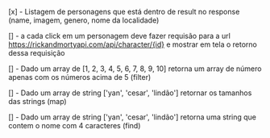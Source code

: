 [x] - Listagem de personagens que está dentro de result no response (name, imagem, genero, nome da localidade)

[] - a cada click em um personagem deve fazer requisão para a url https://rickandmortyapi.com/api/character/{id} e mostrar em tela o retorno dessa requisição


[] - Dado um array de [1, 2, 3, 4, 5, 6, 7, 8, 9, 10] retorna um array de número apenas com os números acima de 5 (filter)

[] - Dado um array de string ['yan', 'cesar', 'lindão'] retornar os tamanhos das strings (map)

[] - Dado um array de string ['yan', 'cesar', 'lindão'] retorna uma string que contem o nome com 4 caracteres (find)

